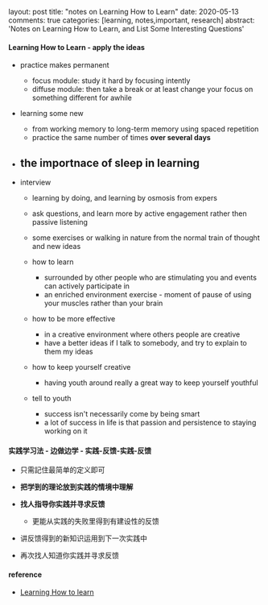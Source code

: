 layout: post
title: "notes on Learning How to Learn"
date: 2020-05-13
comments: true
categories: [learning, notes,important, research]
abstract: 'Notes on Learning How to Learn, and List Some Interesting Questions'


#### Learning How to Learn - apply the ideas

* practice makes permanent
  - focus module: study it hard by focusing intently
  - diffuse module: then take a break or at least change your focus on something different for awhile

* learning some new
  - from working memory to long-term memory using spaced repetition
  - practice the same number of times **over several days**

* **the importnace of sleep** in learning
   -

* interview
   - learning by doing, and learning by osmosis from expers
   - ask questions, and learn more by active engagement rather then passive listening
   - some exercises or walking in nature from the normal train of thought and new ideas
   - how to learn
     + surrounded by other people who are stimulating you and events can actively participate in
     + an enriched environment exercise - moment of pause of using your muscles rather than your brain
   - how to be more effective
     + in a creative environment where others people are creative
     + have a better ideas if I talk to somebody, and try to explain to them my ideas

   - how to keep yourself creative
     + having youth around really a great way to keep yourself youthful

   - tell to youth
     + success isn't necessarily come by being smart
     + a lot of success in life is that passion and persistence to staying working on it


#### 实践学习法  - 边做边学  - 实践-反馈-实践-反馈
* 只需記住最简单的定义即可
* **把学到的理论放到实践的情境中理解**
* **找人指导你实践并寻求反馈**
  - 更能从实践的失败里得到有建设性的反馈

* 讲反馈得到的新知识运用到下一次实践中
* 再次找人知道你实践并寻求反馈


#### reference
* [Learning How to learn](https://www.coursera.org/learn/learning-how-to-learn/home/week/1)
